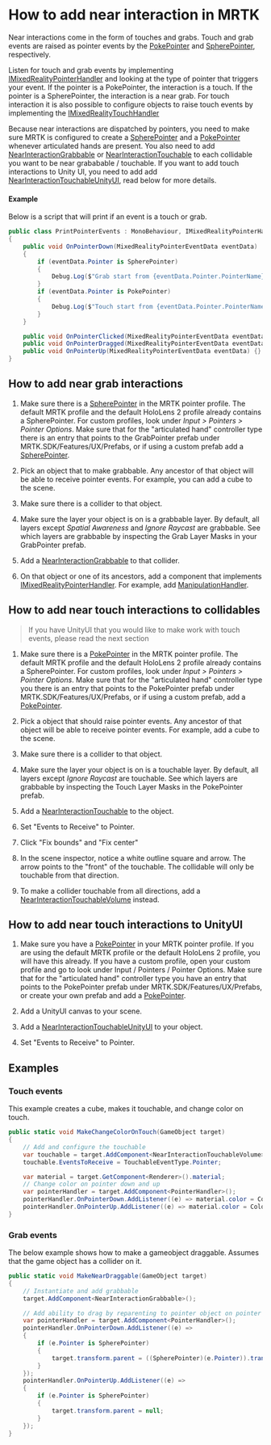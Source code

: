# How to add near interaction in MRTK
Near interactions come in the form of touches and grabs. Touch and grab events are raised as pointer events by the [PokePointer](Pointers.md#pokepointer) and [SpherePointer](Pointers.md#spherepointer), respectively.

Listen for touch and grab events by implementing [IMixedRealityPointerHandler](xref:Microsoft.MixedReality.Toolkit.Input.IMixedRealityPointerHandler) and looking at the type of pointer that triggers your event. If the pointer is a PokePointer, the interaction is a touch. If the pointer is a SpherePointer, the interaction is a near grab. For touch interaction it is also possible to configure objects to raise touch events by implementing the [IMixedRealityTouchHandler](xref:Microsoft.MixedReality.Toolkit.Input.IMixedRealityTouchHandler)

Because near interactions are dispatched by pointers, you need to make sure MRTK is configured to create a [SpherePointer](Pointers.md#spherepointer) and a [PokePointer](Pointers.md#pokepointer) whenever articulated hands are present. You also need to add [NearInteractionGrabbable](xref:Microsoft.MixedReality.Toolkit.Input.NearInteractionGrabbable) or [NearInteractionTouchable](xref:Microsoft.MixedReality.Toolkit.Input.NearInteractionTouchable) to each collidable you want to be near grababable / touchable. If you want to add touch interactions to Unity UI, you need to add add [NearInteractionTouchableUnityUI](xref:Microsoft.MixedReality.Toolkit.Input.NearInteractionTouchableUnityUI), read below for more details.

#### Example
Below is a script that will print if an event is a touch or grab.

```csharp
public class PrintPointerEvents : MonoBehaviour, IMixedRealityPointerHandler
{
    public void OnPointerDown(MixedRealityPointerEventData eventData)
    {
        if (eventData.Pointer is SpherePointer)
        {
            Debug.Log($"Grab start from {eventData.Pointer.PointerName}");
        }
        if (eventData.Pointer is PokePointer)
        {
            Debug.Log($"Touch start from {eventData.Pointer.PointerName}");
        }
    }

    public void OnPointerClicked(MixedRealityPointerEventData eventData) {}
    public void OnPointerDragged(MixedRealityPointerEventData eventData) {}
    public void OnPointerUp(MixedRealityPointerEventData eventData) {}
}
```

## How to add near grab interactions
1. Make sure there is a [SpherePointer](Pointers.md#spherepointer) in the MRTK pointer profile. The default MRTK profile and the default HoloLens 2 profile already contains a SpherePointer. For custom profiles, look under _Input > Pointers > Pointer Options_. Make sure that for the "articulated hand" controller type there is an entry that points to the GrabPointer prefab under MRTK.SDK/Features/UX/Prefabs, or if using a custom prefab add a [SpherePointer](Pointers.md#spherepointer).

1. Pick an object that to make grabbable. Any ancestor of that object will be able to receive pointer events. For example, you can add a cube to the scene.

1. Make sure there is a collider to that object.

1. Make sure the layer your object is on is a grabbable layer. By default, all layers except _Spatial Awareness_ and _Ignore Raycast_ are grabbable. See which layers are grabbable by inspecting the Grab Layer Masks in your GrabPointer prefab.

1. Add a [NearInteractionGrabbable](xref:Microsoft.MixedReality.Toolkit.Input.NearInteractionGrabbable) to that collider.

1. On that object or one of its ancestors, add a component that implements [IMixedRealityPointerHandler](xref:Microsoft.MixedReality.Toolkit.Input.IMixedRealityPointerHandler). For example, add [ManipulationHandler](xref:Microsoft.MixedReality.Toolkit.UI.ManipulationHandler).


## How to add near touch interactions to collidables
> If you have UnityUI that you would like to make work with touch events, please read the next section

1. Make sure there is a [PokePointer](Pointers.md#pokepointer) in the MRTK pointer profile.  The default MRTK profile and the default HoloLens 2 profile already contains a SpherePointer. For custom profiles, look under _Input > Pointers > Pointer Options_. Make sure that for the "articulated hand" controller type you there is an entry that points to the PokePointer prefab under MRTK.SDK/Features/UX/Prefabs, or if using a custom prefab, add a [PokePointer](Pointers.md#pokepointer).

1.  Pick a object that should raise pointer events. Any ancestor of that object will be able to receive pointer events. For example, add a cube to the scene.

1. Make sure there is a collider to that object.

1. Make sure the layer your object is on is a touchable layer. By default, all layers except _Ignore Raycast_ are touchable. See which layers are grabbable by inspecting the Touch Layer Masks in the PokePointer prefab.

1. Add a [NearInteractionTouchable](xref:Microsoft.MixedReality.Toolkit.Input.NearInteractionTouchable) to the object. 

1. Set "Events to Receive" to Pointer.

1. Click "Fix bounds" and "Fix center"

1. In the scene inspector, notice a white outline square and arrow. The arrow points to the "front" of the touchable. The collidable will only be touchable from that direction.

1. To make a collider touchable from all directions, add a [NearInteractionTouchableVolume](xref:Microsoft.MixedReality.Toolkit.Input.NearInteractionTouchableVolume) instead.

## How to add near touch interactions to UnityUI
1. Make sure you have a [PokePointer](Pointers.md#pokepointer) in your MRTK pointer profile. If you are using the default MRTK profile or the default HoloLens 2 profile, you will have this already. If you have a custom profile, open your custom profile and go to look under Input / Pointers  / Pointer Options. Make sure that for the "articulated hand" controller type you have an entry that points to the PokePointer prefab under MRTK.SDK/Features/UX/Prefabs, or create your own prefab and add a [PokePointer](Pointers.md#pokepointer).

1. Add a UnityUI canvas to your scene.

1. Add a [NearInteractionTouchableUnityUI](xref:Microsoft.MixedReality.Toolkit.Input.NearInteractionTouchableUnityUI) to your object. 

1. Set "Events to Receive" to Pointer.


## Examples

### Touch events
This example creates a cube, makes it touchable, and change color on touch.
```csharp
public static void MakeChangeColorOnTouch(GameObject target)
{
    // Add and configure the touchable
    var touchable = target.AddComponent<NearInteractionTouchableVolume>();
    touchable.EventsToReceive = TouchableEventType.Pointer;

    var material = target.GetComponent<Renderer>().material;
    // Change color on pointer down and up
    var pointerHandler = target.AddComponent<PointerHandler>();
    pointerHandler.OnPointerDown.AddListener((e) => material.color = Color.green);
    pointerHandler.OnPointerUp.AddListener((e) => material.color = Color.magenta);
}
```

### Grab events
The below example shows how to make a gameobject draggable. Assumes that the game object has a collider on it.

```csharp
public static void MakeNearDraggable(GameObject target)
{
    // Instantiate and add grabbable
    target.AddComponent<NearInteractionGrabbable>();

    // Add ability to drag by reparenting to pointer object on pointer down
    var pointerHandler = target.AddComponent<PointerHandler>();
    pointerHandler.OnPointerDown.AddListener((e) =>
    {
        if (e.Pointer is SpherePointer)
        {
            target.transform.parent = ((SpherePointer)(e.Pointer)).transform;
        }
    });
    pointerHandler.OnPointerUp.AddListener((e) =>
    {
        if (e.Pointer is SpherePointer)
        {
            target.transform.parent = null;
        }
    });
}
```
